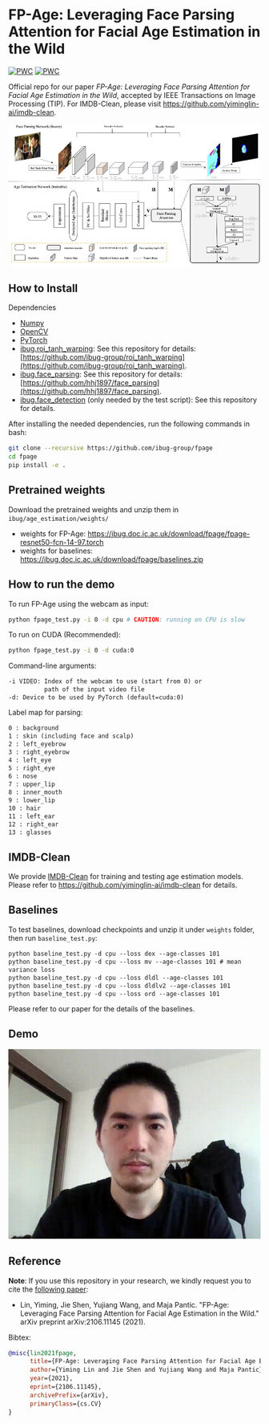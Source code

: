 # FP-Age: Leveraging Face Parsing Attention for Facial Age Estimation in the Wild
[![PWC](https://img.shields.io/endpoint.svg?url=https://paperswithcode.com/badge/fp-age-leveraging-face-parsing-attention-for/age-estimation-on-kanface)](https://paperswithcode.com/sota/age-estimation-on-kanface?p=fp-age-leveraging-face-parsing-attention-for)
[![PWC](https://img.shields.io/endpoint.svg?url=https://paperswithcode.com/badge/fp-age-leveraging-face-parsing-attention-for/age-estimation-on-imdb-clean)](https://paperswithcode.com/sota/age-estimation-on-imdb-clean?p=fp-age-leveraging-face-parsing-attention-for)

Official repo for our paper *FP-Age: Leveraging Face Parsing Attention for Facial Age Estimation in the Wild*,
accepted by IEEE Transactions on Image Processing (TIP). For IMDB-Clean, please visit <https://github.com/yiminglin-ai/imdb-clean>.

![fpage](./img/fpage.jpg)

## How to Install

Dependencies

* [Numpy](https://www.numpy.org/)
* [OpenCV](https://opencv.org/)
* [PyTorch](https://pytorch.org/)
* [ibug.roi_tanh_warping](https://github.com/ibug-group/roi_tanh_warping): See this repository for details: [https://github.com/ibug-group/roi_tanh_warping](https://github.com/ibug-group/roi_tanh_warping).
* [ibug.face_parsing](https://github.com/hhj1897/face_parsing): See this repository for details: [https://github.com/hhj1897/face_parsing](https://github.com/hhj1897/face_parsing).
* [ibug.face_detection](https://github.com/hhj1897/face_detection) (only needed by the test script): See this repository for details.

After installing the needed dependencies, run the following commands in bash:

```bash
git clone --recursive https://github.com/ibug-group/fpage
cd fpage
pip install -e .
```

## Pretrained weights

Download the pretrained weights and unzip them in `ibug/age_estimation/weights/`

* weights for FP-Age: <https://ibug.doc.ic.ac.uk/download/fpage/fpage-resnet50-fcn-14-97.torch>
* weights for baselines: <https://ibug.doc.ic.ac.uk/download/fpage/baselines.zip>

## How to run the demo

To run FP-Age using the webcam as input:

```bash
python fpage_test.py -i 0 -d cpu # CAUTION: running on CPU is slow
```

To run on CUDA (Recommended):

```bash
python fpage_test.py -i 0 -d cuda:0 
```

Command-line arguments:

```
-i VIDEO: Index of the webcam to use (start from 0) or
          path of the input video file
-d: Device to be used by PyTorch (default=cuda:0)
```

Label map for parsing:

```
0 : background
1 : skin (including face and scalp)
2 : left_eyebrow
3 : right_eyebrow
4 : left_eye
5 : right_eye
6 : nose
7 : upper_lip
8 : inner_mouth
9 : lower_lip
10 : hair
11 : left_ear
12 : right_ear
13 : glasses
```

## IMDB-Clean

We provide [IMDB-Clean](https://github.com/yiminglin-ai/imdb-clean) for training and testing age estimation models. Please refer to <https://github.com/yiminglin-ai/imdb-clean> for details.

## Baselines

To test baselines, download checkpoints and unzip it under `weights` folder, then run `baseline_test.py`:

```
python baseline_test.py -d cpu --loss dex --age-classes 101
python baseline_test.py -d cpu --loss mv --age-classes 101 # mean variance loss
python baseline_test.py -d cpu --loss dldl --age-classes 101
python baseline_test.py -d cpu --loss dldlv2 --age-classes 101
python baseline_test.py -d cpu --loss ord --age-classes 101
```

Please refer to our paper for the details of the baselines.

## Demo

![age_demo](./img/fpage-demo.gif)

## Reference

__Note__: If you use this repository in your research, we kindly request you to cite the [following paper](https://arxiv.org/abs/2106.11145):

* Lin, Yiming, Jie Shen, Yujiang Wang, and Maja Pantic. "FP-Age: Leveraging Face Parsing Attention for Facial Age Estimation in the Wild." arXiv preprint arXiv:2106.11145 (2021).

Bibtex:

```bibtex
@misc{lin2021fpage,
      title={FP-Age: Leveraging Face Parsing Attention for Facial Age Estimation in the Wild}, 
      author={Yiming Lin and Jie Shen and Yujiang Wang and Maja Pantic},
      year={2021},
      eprint={2106.11145},
      archivePrefix={arXiv},
      primaryClass={cs.CV}
}
```
